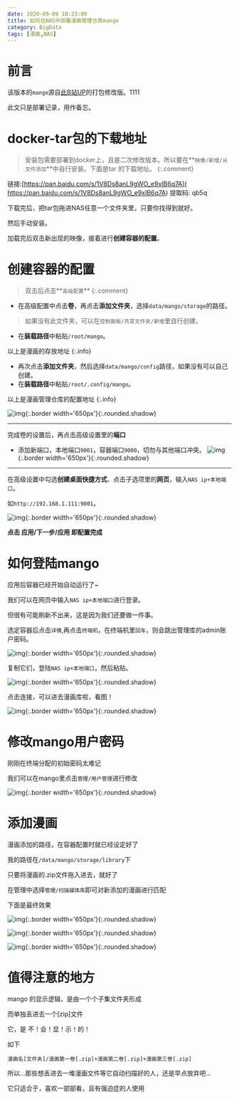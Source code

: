 ```yaml
---
date: 2020-09-09 18:23:00
title: 如何在NAS中部署漫画管理仓库mango
category: BigData
tags: [漫画,NAS]
---
```

# 前言
该版本的`mango`源自[此B站UP](https://www.bilibili.com/video/BV1zQ4y1P7dn)的打包修改版。1111

此文只是部署记录，用作备忘。
# docker-tar包的下载地址
> 安装包需要部署到docker上，且是二次修改版本。所以要在**`映像/新增/从文件添加`**中自行安装。下面是tar 的下载地址。
{:.comment} 

链接:[https://pan.baidu.com/s/1V8Ds8anL9gWO_e9xIB6q7A]( https://pan.baidu.com/s/1V8Ds8anL9gWO_e9xIB6q7A)  提取码: qb5q

下载完后，把tar包拖进NAS任意一个文件夹里，只要你找得到就好。

然后手动安装。

加载完后双击新出现的映像，接着进行**创建容器的配置**。
# 创建容器的配置
> 双击后点击**`高级配置`**
{:.comment} 

 - 在高级配置中点击**卷**，再点击**添加文件夹**，选择`data/mango/storage`的路径。
 
> 如果没有此文件夹，可以在`控制面板/共享文件夹/新增`里自行创建。

 - 在**装载路径**中粘贴`/root/mango`。
 
 以上是漫画的存放地址
 {:.info}

 - 再次点击**添加文件夹**，然后选择`data/mango/config`路径，如果没有可以自己创建。
 - 在**装载路径**中粘贴`/root/.config/mango`。
 
以上是漫画管理仓库的配置地址
 {:.info}

![img](http://pic.yupoo.com/erowz/23f5973a/fa5dd4e0.jpg){:.border width='650px'}{:.rounded.shadow}

----

完成卷的设置后，再点击高级设置里的**端口**

 - 添加新端口，本地端口`9001`，容器端口`9000`，切勿与其他端口冲突。
![img](http://pic.yupoo.com/erowz/15fc1eea/bb1f87e8.jpg){:.border width='650px'}{:.rounded.shadow}

----

在高级设置中勾选**创建桌面快捷方式**、点击子选项里的**网页**，输入`NAS ip+本地端口`。

如`http://192.168.1.111:9001`。

![img](http://pic.yupoo.com/erowz/5aed1048/a2827b16.jpg){:.border width='650px'}{:.rounded.shadow}

**点击 应用/下一步/应用 即配置完成**

# 如何登陆mango
应用后容器已经开始自动运行了~

我们可以在网页中输入`NAS ip+本地端口`进行登录。

但很有可能刷新不出来，这是因为我们还要做一件事。

选定容器后点击`详情`,再点击`终端机`，在终端机里`回车`，则会跳出管理库的admin账户密码。

![img](http://pic.yupoo.com/erowz/705cc1ac/dbef80b7.jpg){:.border width='650px'}{:.rounded.shadow}

复制它们，登陆`NAS ip+本地端口`，然后粘贴。

![img](http://pic.yupoo.com/erowz/3bd0c9eb/c8307dfa.jpg){:.border width='650px'}{:.rounded.shadow}

点击连接，可以进去漫画库啦，看图！

![img](http://pic.yupoo.com/erowz/fcaed1c2/e3a782dd.jpg){:.border width='650px'}{:.rounded.shadow}

# 修改mango用户密码
刚刚在终端分配的初始密码太难记

我们可以在mango里点击`管理/用户管理`进行修改

![img](http://pic.yupoo.com/erowz/2a493083/a3bbb1de.jpg){:.border width='650px'}{:.rounded.shadow}

# 添加漫画
漫画添加的路径，在容器配置时就已经设定好了

我的路径在`/data/mango/storage/library`下

只要将漫画的.zip文件拖入进去，就好了

在管理中选择`管理/扫描媒体库`即可对新添加的漫画进行匹配

下面是最终效果

![img](http://pic.yupoo.com/erowz/cd4e4c5d/04211f9d.jpg){:.border width='650px'}{:.rounded.shadow}

![img](http://pic.yupoo.com/erowz/2aa7e4eb/ee1ad9f3.jpg){:.border width='650px'}{:.rounded.shadow}

![img](http://pic.yupoo.com/erowz/668b695d/0c4f3ddb.jpg){:.border width='650px'}{:.rounded.shadow}

# 值得注意的地方
mango 的显示逻辑，是由一个个子集文件夹形成

而单独丢进去一个[zip]文件

它，是 不！会！显！示！的！

如下

`漫画名[文件夹]/漫画第一卷[.zip]+漫画第二卷[.zip]+漫画第三卷[.zip]`

所以...那些想丢进去一堆漫画文件等它自动扫描好的人，还是早点放弃吧...

它只适合于，喜欢一部部看，且有强迫症的人使用
